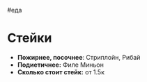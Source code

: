 #еда 

# Стейки

- **Пожирнее, посочнее**: Стриплойн, Рибай
- **Подиетичнее:** Филе Миньон
- **Сколько стоит стейк:** от 1.5к 